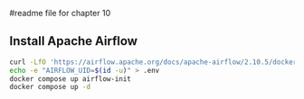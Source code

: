 #readme file for chapter 10

## Install Apache Airflow
```bash
curl -LfO 'https://airflow.apache.org/docs/apache-airflow/2.10.5/docker-compose.yaml'
echo -e "AIRFLOW_UID=$(id -u)" > .env
docker compose up airflow-init
docker compose up -d
```